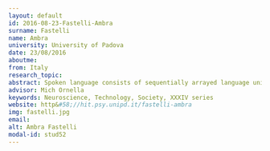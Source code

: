 ```yaml
---
layout: default 
id: 2016-08-23-Fastelli-Ambra
surname: Fastelli
name: Ambra
university: University of Padova
date: 23/08/2016
aboutme: 
from: Italy
research_topic: 
abstract: Spoken language consists of sequentially arrayed language units connected by statistical relations. Implicit Statistical Learning (SL) is a domain-general ability to learn structured sequential patterns which have been described as automatic, incidental, and spontaneous (Arciuli et al., 2012). Research has suggested it may underlie language acquisition starting from a really early age (Saffran, 2003). Some studies suggest that deaf children may lack of efficiency in this aspect of learning (Conway et al., 2007). The general purpose of my project is to investigate implicit and explicit language learning processes in children with deafness. It consists of two main phases&#58; a basic research and an applicative training-phase. I aim to deepen the current theoretical knowledge of Sequence Learning and Working Memory processes, and examine how these abilities relate to the linguistic outcomes of deaf children. The proficiency obtained by this research is contributing to the development of a serious-game, that will serve as a training. Hopefully, this could represent an innovative starting point for new therapies addressed to all those children who are showing difficulties in language learning, such as children with deafness or learning disabilities. 
advisor: Mich Ornella
keywords: Neuroscience, Technology, Society, XXXIV series
website: http&#58;//hit.psy.unipd.it/fastelli-ambra
img: fastelli.jpg
email: 
alt: Ambra Fastelli
modal-id: stud52
---
```

